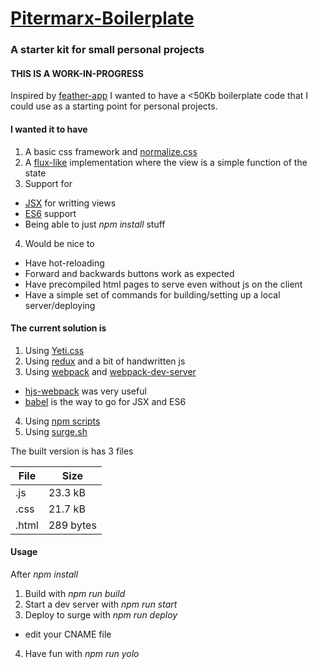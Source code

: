 # [Pitermarx-Boilerplate](https://pitermarx-boilerplate.surge.sh)
### A starter kit for small personal projects

#### THIS IS A WORK-IN-PROGRESS

Inspired by [feather-app](https://github.com/HenrikJoreteg/feather-app/)
I wanted to have a <50Kb boilerplate code that I could use as a starting point for personal projects.

#### I wanted it to have
1. A basic css framework and [normalize.css](https://necolas.github.io/normalize.css/)
2. A [flux-like](https://facebook.github.io/flux/) implementation where the view is a simple function of the state
3. Support for
  * [JSX](https://facebook.github.io/jsx/) for writting views 
  * [ES6](https://esdiscuss.org/topic/javascript-2015) support
  * Being able to just *npm install* stuff
4. Would be nice to
  * Have hot-reloading 
  * Forward and backwards buttons work as expected
  * Have precompiled html pages to serve even without js on the client
  * Have a simple set of commands for building/setting up a local server/deploying 

#### The current solution is
 
1. Using [Yeti.css](http://yeticss.com/)
2. Using [redux](https://github.com/rackt/redux) and a bit of handwritten js
3. Using [webpack](https://webpack.github.io/) and [webpack-dev-server](http://webpack.github.io/docs/webpack-dev-server.html)
  * [hjs-webpack](https://github.com/henrikjoreteg/hjs-webpack) was very useful
  * [babel](https://babeljs.io/) is the way to go for JSX and ES6
4. Using [npm scripts](https://docs.npmjs.com/misc/scripts)
5. Using [surge.sh](https://surge.sh/)

The built version is has 3 files

|File |Size     |
|-----|---------|
|.js  |23.3 kB  |
|.css |21.7 kB  |
|.html|289 bytes|

#### Usage

After *npm install*

1. Build with *npm run build*
2. Start a dev server with *npm run start*
3. Deploy to surge with *npm run deploy*
  * edit your CNAME file
4. Have fun with *npm run yolo*

